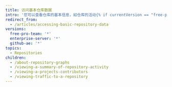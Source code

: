 ```yaml
---
title: 访问基本仓库数据
intro: '您可以查看仓库的基本信息，如仓库的活动{% if currentVersion == "free-pro-team@latest" %}、流量{% endif %} 和贡献活动。'
redirect_from:
  - /articles/accessing-basic-repository-data
versions:
  free-pro-team: '*'
  enterprise-server: '*'
  github-ae: '*'
topics:
  - Repositories
children:
  - /about-repository-graphs
  - /viewing-a-summary-of-repository-activity
  - /viewing-a-projects-contributors
  - /viewing-traffic-to-a-repository
---
```


